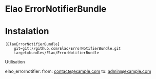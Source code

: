 # Elao ErrorNotifierBundle


# Instalation

    [ElaoErrorNotifierBundle]
        git=git://github.com/Elao/ErrorNotifierBundle.git
        target=bundles/Elao/ErrorNotifierBundle

Utilisation

elao_errornotifier:
	from: contact@example.com
	to: admin@example.com